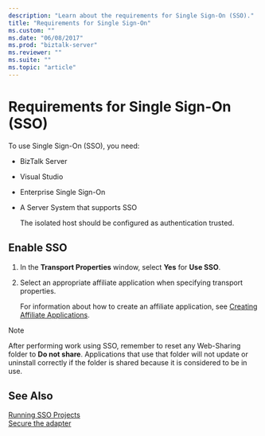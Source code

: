 ```yaml
---
description: "Learn about the requirements for Single Sign-On (SSO)."
title: "Requirements for Single Sign-On"
ms.custom: ""
ms.date: "06/08/2017"
ms.prod: "biztalk-server"
ms.reviewer: ""
ms.suite: ""
ms.topic: "article"
---
```

# Requirements for Single Sign-On (SSO)

To use Single Sign-On (SSO), you need:  
  
- BizTalk Server
  
- Visual Studio  
  
- Enterprise Single Sign-On  
  
- A Server System that supports SSO  
  
  The isolated host should be configured as authentication trusted.  
  
## Enable SSO  
  
1. In the **Transport Properties** window, select **Yes** for **Use SSO**.  
  
2. Select an appropriate affiliate application when specifying transport properties.  
  
   For information about how to create an affiliate application, see [Creating Affiliate Applications](../core/creating-affiliate-applications2.md).  
  
> [!NOTE]
> After performing work using SSO, remember to reset any Web-Sharing folder to **Do not share**. Applications that use that folder will not update or uninstall correctly if the folder is shared because it is considered to be in use.  
  
## See Also
  
[Running SSO Projects](../core/running-sso-projects1.md)   
[Secure the adapter](../core/security-in-biztalk-adapter-for-peoplesoft-enterprise.md)
